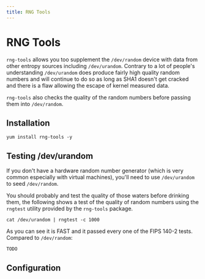 ```yaml
---
title: RNG Tools
---
```


# RNG Tools

`rng-tools` allows you too supplement the `/dev/random` device with data from
other entropy sources including `/dev/urandom`. Contrary to a lot of people's
understanding `/dev/urandom` does produce fairly high quality random numbers
and will continue to do so as long as SHA1 doesn't get cracked and there is a
flaw allowing the escape of kernel measured data.

`rng-tools` also checks the quality of the random numbers before passing them
into `/dev/random`.

## Installation

```
yum install rng-tools -y
```

## Testing /dev/urandom ###

If you don't have a hardware random number generator (which is very common
especially with virtual machines), you'll need to use `/dev/urandom` to seed
`/dev/random`.

You should probably and test the quality of those waters before drinking them,
the following shows a test of the quality of random numbers using the `rngtest`
utility provided by the `rng-tools` package.

```
cat /dev/urandom | rngtest -c 1000
```

As you can see it is FAST and it passed every one of the FIPS 140-2 tests.
Compared to `/dev/random`:

```
TODO
```

## Configuration

